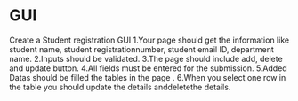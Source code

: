 # GUI
Create a Student registration GUI
1.Your page should get the information like student name, student registrationnumber, student email ID, department name. 
2.Inputs should be validated. 
3.The page should include add, delete and update button.
4.All fields must be entered for the submission. 
5.Added Datas should be filled the tables in the page . 6.When you select one row in the table you should update the details anddeletethe details.
